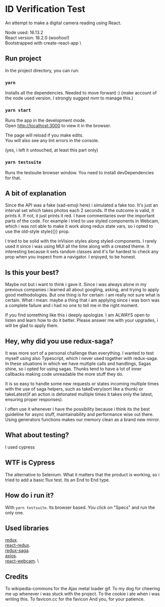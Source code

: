 # ID Verification Test

An attempt to make a digital camera reading using React.


Node used: 16.13.2 \
React version: 18.2.0 (woohoo!) \
Bootstrapped with create-react-app \

## Run project

In the project directory, you can run:

### `yarn`

Installs all the dependencies. Needed to move forward :) (make account of the node used version. I strongly suggest nvm to manage this.)

### `yarn start`

Runs the app in the development mode.\
Open [http://localhost:3000](http://localhost:3000) to view it in the browser.

The page will reload if you make edits.\
You will also see any lint errors in the console.

(yes, i left it untouched, at least this part only)

### `yarn testsuite`

Runs the testsuite browser window. You need to install devDependencies for that.

## A bit of explanation

Since the API was a fake (sad-emoji here) i simulated a fake too. It's just an interval set which takes photos each 2 seconds. If the outcome is valid, it prints it. If not, it just prints it red.
I have commentaries over the important parts of the code. For example i tried to use styled components in Webcam, which i was not able to make it work along redux state vars, so i opted
to use the old-style style{{}} prop. 


I tried to be solid with the inVision styles along styled-components. I rarely used it since i was using MUI all the time along with a created theme. It interesting because it sets random classes and it's
far hardest to check any prop when you inspect from a navigator. I enjoyed, to be honest.

## Is this your best?

Maybe not but i want to think i gave it. Since i was always alone in my previous companies i learned all about googling, asking, and trying to apply good methodologies. But one thing is for certain: i am really not sure what is certain. What i mean: maybe a thing that i am applying since i was born was a complete failure and i had no one to tell me in the right moment.

If you find something like this i deeply apologize. I am ALWAYS open to listen and learn how to do it better. Please answer me with your upgrades, i will be glad to apply them.

## Hey, why did you use redux-saga?

It was more sort of a personal challenge than everything. I wanted to test myself using also Typescript, which i never used together with redux-saga. In these situations in which we have multiple calls and handlings, Sagas shine, so i opted for using sagas. Thunks tend to have a lot of inner callbacks making code unreadable the more stuff they do.

It is so easy to handle some new requests or states incoming multiple times with the use of saga helpers, such as takeEvery(sort like a thunk) or takeLatest(if an action is detonated multiple times it takes only the latest, ensuring proper responses).

I often use it whenever i have the possibility because i think its the best guideline for async stuff, maintainability and performance wise out there. Using generators functions makes our memory clean as a brand new mirror.

## What about testing?

I used cypress

## WTF is Cypress

The alternative to Selenium. What it matters that the product is working, so i tried to add a basic flux test. Its an End to End type.

## How do i run it?

With `yarn testsuite`. Its browser based. You click on "Specs" and run the only one.

## Used libraries

[redux](https://es.redux.js.org/). \
[react-redux](https://react-redux.js.org/).\
[redux-saga](https://redux-saga.js.org).\
[axios](https://axios-http.com/es/docs/intro).\
[react-webcam](https://www.npmjs.com/package/react-webcam). \


## Credits

To wikipedia-commons for the Ajax metal loader gif.
To my dog for cheering me up whenever i was stuck with the project.
To the cookie i ate when i was writing this.
To favicon.cc for the favicon
And you, for your patience.
